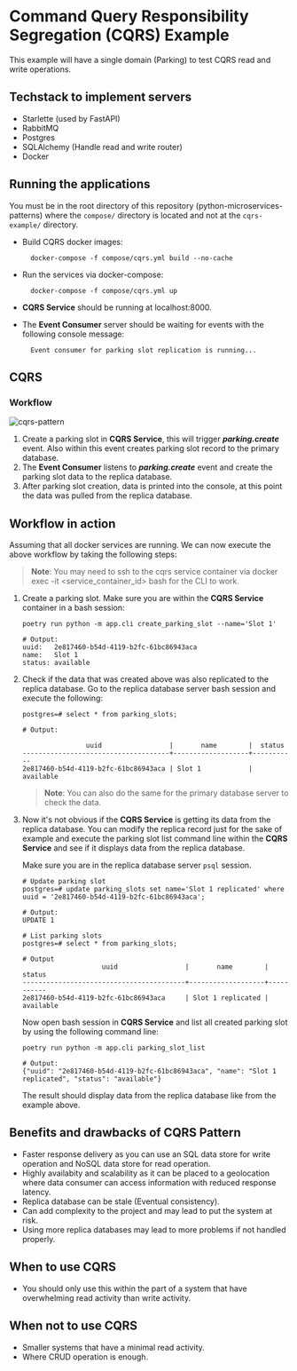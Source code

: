 # Command Query Responsibility Segregation (CQRS) Example

This example will have a single domain (Parking) to test CQRS read and write operations.

## Techstack to implement servers

- Starlette (used by FastAPI)
- RabbitMQ
- Postgres
- SQLAlchemy (Handle read and write router)
- Docker

## Running the applications

You must be in the root directory of this repository (python-microservices-patterns) where the `compose/` directory is located and not at the `cqrs-example/` directory.

- Build CQRS docker images:

        docker-compose -f compose/cqrs.yml build --no-cache

- Run the services via docker-compose:

        docker-compose -f compose/cqrs.yml up

- **CQRS Service** should be running at localhost:8000.
- The **Event Consumer** server should be waiting for events with the following console message:

        Event consumer for parking slot replication is running...

## CQRS 

### Workflow

![cqrs-pattern](https://github.com/roelzkie15/python-microservices-patterns/blob/cqrs/cqrs-example/resources/cqrs-pattern.png)

1. Create a parking slot in **CQRS Service**, this will trigger _**parking.create**_ event. Also within this event creates parking slot record to the primary database.
2. The **Event Consumer** listens to _**parking.create**_ event and create the parking slot data to the replica database.
3. After parking slot creation, data is printed into the console, at this point the data was pulled from the replica database.

## Workflow in action

Assuming that all docker services are running. We can now execute the above workflow by taking the following steps:

> **Note**: You may need to ssh to the cqrs service container via docker exec -it <service_container_id> bash for the CLI to work.

1. Create a parking slot. Make sure you are within the **CQRS Service** container in a bash session:

    ```
    poetry run python -m app.cli create_parking_slot --name='Slot 1'

    # Output:
    uuid:   2e817460-b54d-4119-b2fc-61bc86943aca
    name:   Slot 1
    status: available
    ```

1. Check if the data that was created above was also replicated to the replica database. Go to the replica database server bash session and execute the following:

    ```
    postgres=# select * from parking_slots;

    # Output:

                    uuid                 |       name        |  status   
    -------------------------------------+-------------------+-----------
    2e817460-b54d-4119-b2fc-61bc86943aca | Slot 1            | available
    ```

    > **Note**: You can also do the same for the primary database server to check the data.

1. Now it's not obvious if the **CQRS Service** is getting its data from the replica database. You can modify the replica record just for the sake of example and execute the parking slot list command line within the **CQRS Service** and see if it displays data from the replica database.

    Make sure you are in the replica database server `psql` session.
    ```
    # Update parking slot
    postgres=# update parking_slots set name='Slot 1 replicated' where uuid = '2e817460-b54d-4119-b2fc-61bc86943aca';

    # Output:
    UPDATE 1

    # List parking slots
    postgres=# select * from parking_slots;

    # Output
                        uuid                 |       name        |  status   
    -----------------------------------------+-------------------+-----------
    2e817460-b54d-4119-b2fc-61bc86943aca     | Slot 1 replicated | available
    ```

    Now open bash session in **CQRS Service** and list all created parking slot by using the following command line:

    ```
    poetry run python -m app.cli parking_slot_list

    # Output:
    {"uuid": "2e817460-b54d-4119-b2fc-61bc86943aca", "name": "Slot 1 replicated", "status": "available"}
    ```

    The result should display data from the replica database like from the example above.

## Benefits and drawbacks of CQRS Pattern

- Faster response delivery as you can use an SQL data store for write operation and NoSQL data store for read operation.
- Highly availabity and scalability as it can be placed to a geolocation where data consumer can access information with reduced response latency.
- Replica database can be stale (Eventual consistency).
- Can add complexity to the project and may lead to put the system at risk.
- Using more replica databases may lead to more problems if not handled properly.


## When to use CQRS

- You should only use this within the part of a system that have overwhelming read activity than write activity.

## When not to use CQRS

- Smaller systems that have a minimal read activity.
- Where CRUD operation is enough.

